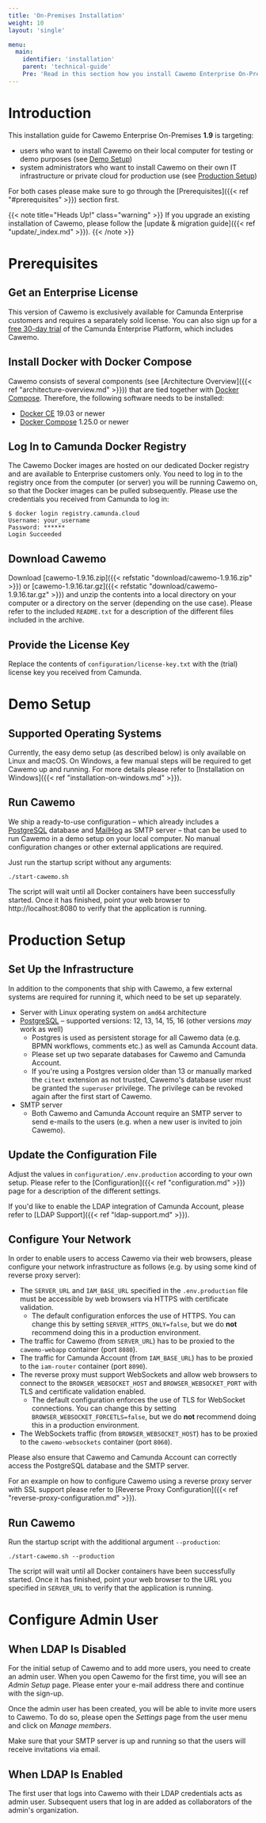 ```yaml
---
title: 'On-Premises Installation'
weight: 10
layout: 'single'

menu:
  main:
    identifier: 'installation'
    parent: 'technical-guide'
    Pre: 'Read in this section how you install Cawemo Enterprise On-Premises.'
---
```


# Introduction

This installation guide for Cawemo Enterprise On-Premises **1.9** is targeting:

* users who want to install Cawemo on their local computer for testing or demo purposes (see [Demo Setup](#demo-setup))
* system administrators who want to install Cawemo on their own IT infrastructure or private cloud for production use
  (see [Production Setup](#production-setup))

For both cases please make sure to go through the [Prerequisites]({{< ref "#prerequisites" >}}) section first.

{{< note title="Heads Up!" class="warning" >}}
If you upgrade an existing installation of Cawemo, please follow the [update & migration guide]({{< ref "update/_index.md" >}}).
{{< /note >}}

# Prerequisites

## Get an Enterprise License
This version of Cawemo is exclusively available for Camunda Enterprise customers and requires a separately sold license.
You can also sign up for a [free 30-day trial](https://camunda.com/download/enterprise) of the Camunda Enterprise Platform,
which includes Cawemo.

## Install Docker with Docker Compose
Cawemo consists of several components (see [Architecture Overview]({{< ref "architecture-overview.md" >}})) that are tied together with [Docker Compose](https://docs.docker.com/compose/).
Therefore, the following software needs to be installed:

- [Docker CE](https://docs.docker.com/install/) 19.03 or newer
- [Docker Compose](https://docs.docker.com/compose/) 1.25.0 or newer

## Log In to Camunda Docker Registry
The Cawemo Docker images are hosted on our dedicated Docker registry and are available to Enterprise customers only.
You need to log in to the registry once from the computer (or server) you will be running Cawemo on, so that the Docker
images can be pulled subsequently. Please use the credentials you received from Camunda to log in:

```
$ docker login registry.camunda.cloud
Username: your_username
Password: ******
Login Succeeded
```

## Download Cawemo
Download [cawemo-1.9.16.zip]({{< refstatic "download/cawemo-1.9.16.zip" >}}) or [cawemo-1.9.16.tar.gz]({{< refstatic "download/cawemo-1.9.16.tar.gz" >}})
and unzip the contents into a local directory on your computer or a directory on the server (depending on the use case).
Please refer to the included `README.txt` for a description of the different files included in the archive.

## Provide the License Key
Replace the contents of `configuration/license-key.txt` with the (trial) license key you received from Camunda.

# Demo Setup
## Supported Operating Systems
Currently, the easy demo setup (as described below) is only available on Linux and macOS. On Windows, a few manual
steps will be required to get Cawemo up and running. For more details please refer to
[Installation on Windows]({{< ref "installation-on-windows.md" >}}).

## Run Cawemo
We ship a ready-to-use configuration – which already includes a [PostgreSQL](https://www.postgresql.org/) database and
[MailHog](https://github.com/mailhog/MailHog) as SMTP server – that can be used to run Cawemo in a demo setup on your
local computer. No manual configuration changes or other external applications are required.

Just run the startup script without any arguments:
```
./start-cawemo.sh
```
The script will wait until all Docker containers have been successfully started. Once it has finished, point your web
browser to http://localhost:8080 to verify that the application is running.

# Production Setup

## Set Up the Infrastructure

In addition to the components that ship with Cawemo, a few external systems are required for running it, which need to be set up separately.

- Server with Linux operating system on `amd64` architecture
- [PostgreSQL](https://www.postgresql.org/) – supported versions: 12, 13, 14, 15, 16 (other versions _may_ work as well)
  - Postgres is used as persistent storage for all Cawemo data (e.g. BPMN workflows, comments etc.) as well as Camunda Account data.
  - Please set up two separate databases for Cawemo and Camunda Account.
  - If you're using a Postgres version older than 13 or manually marked the `citext` extension as not trusted, Cawemo's database user must be granted the `superuser` privilege.
    The privilege can be revoked again after the first start of Cawemo.
- SMTP server
  - Both Cawemo and Camunda Account require an SMTP server to send e-mails to the users (e.g. when a new user is invited to join Cawemo).

## Update the Configuration File

Adjust the values in `configuration/.env.production` according to your own setup. Please refer to the
[Configuration]({{< ref "configuration.md" >}}) page for a description of the different settings.

If you'd like to enable the LDAP integration of Camunda Account, please refer to [LDAP Support]({{< ref "ldap-support.md" >}}).

## Configure Your Network
In order to enable users to access Cawemo via their web browsers, please configure your network infrastructure as
follows (e.g. by using some kind of reverse proxy server):

* The `SERVER_URL` and `IAM_BASE_URL` specified in the `.env.production` file must be accessible by web browsers via HTTPS with certificate validation.
  * The default configuration enforces the use of HTTPS.
    You can change this by setting `SERVER_HTTPS_ONLY=false`, but we do **not** recommend doing this in a production environment.
* The traffic for Cawemo (from `SERVER_URL`) has to be proxied to the `cawemo-webapp` container (port `8080`).
* The traffic for Camunda Account (from `IAM_BASE_URL`) has to be proxied to the `iam-router` container (port `8090`).
* The reverse proxy must support WebSockets and allow web browsers to connect to the `BROWSER_WEBSOCKET_HOST`
and `BROWSER_WEBSOCKET_PORT` with TLS and certificate validation enabled.
  * The default configuration enforces the use of TLS for WebSocket connections.
    You can change this by setting `BROWSER_WEBSOCKET_FORCETLS=false`, but we do **not** recommend doing this in a production environment.
* The WebSockets traffic (from `BROWSER_WEBSOCKET_HOST`) has to be proxied to the `cawemo-websockets` container (port `8060`).

Please also ensure that Cawemo and Camunda Account can correctly access the PostgreSQL database and the SMTP server.

For an example on how to configure Cawemo using a reverse proxy server with SSL support please refer to [Reverse Proxy Configuration]({{< ref "reverse-proxy-configuration.md" >}}).

## Run Cawemo
Run the startup script with the additional argument `--production`:
```
./start-cawemo.sh --production
```
The script will wait until all Docker containers have been successfully started. Once it has finished, point your web
browser to the URL you specified in `SERVER_URL` to verify that the application is running.

# Configure Admin User

## When LDAP Is Disabled

For the initial setup of Cawemo and to add more users, you need to create an admin user. When you open Cawemo for the
first time, you will see an *Admin Setup* page. Please enter your e-mail address there and continue with the sign-up.

Once the admin user has been created, you will be able to invite more users to Cawemo. To do so, please open the *Settings*
page from the user menu and click on *Manage members*.

Make sure that your SMTP server is up and running so that the users will receive invitations via email.

## When LDAP Is Enabled

The first user that logs into Cawemo with their LDAP credentials acts as admin user.
Subsequent users that log in are added as collaborators of the admin's organization.
